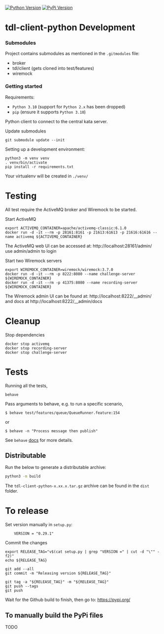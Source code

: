 
[![Python Version](http://img.shields.io/badge/Python-3.12-blue.svg)](https://www.python.org/downloads/release/python-370/)
[![PyPi Version](http://img.shields.io/pypi/v/tdl-client-python.svg)](https://pypi.python.org/pypi/tdl-client-python)

# tdl-client-python Development

### Submodules

Project contains submodules as mentioned in the `.gitmodules` file:

- broker
- tdl/client (gets cloned into test/features)
- wiremock 

### Getting started

Requirements:
- `Python 3.10` (support for `Python 2.x` has been dropped)
- `pip` (ensure it supports `Python 3.10`)

Python client to connect to the central kata server.

Update submodules
```
git submodule update --init
```

Setting up a development environment:
```
python3 -m venv venv
. venv/bin/activate
pip install -r requirements.txt
```
Your virtualenv will be created in `./venv/`


# Testing
 
All test require the ActiveMQ broker and Wiremock to be started.

Start ActiveMQ
```shell
export ACTIVEMQ_CONTAINER=apache/activemq-classic:6.1.0
docker run -d -it --rm -p 28161:8161 -p 21613:61613 -p 21616:61616 --name activemq ${ACTIVEMQ_CONTAINER}
```

The ActiveMQ web UI can be accessed at:
http://localhost:28161/admin/
use admin/admin to login

Start two Wiremock servers
```shell
export WIREMOCK_CONTAINER=wiremock/wiremock:3.7.0
docker run -d -it --rm -p 8222:8080 --name challenge-server ${WIREMOCK_CONTAINER}
docker run -d -it --rm -p 41375:8080 --name recording-server ${WIREMOCK_CONTAINER}
```

The Wiremock admin UI can be found at:
http://localhost:8222/__admin/
and docs at
http://localhost:8222/__admin/docs


# Cleanup

Stop dependencies
```
docker stop activemq
docker stop recording-server
docker stop challenge-server
```


# Tests

Running all the tests,
```
behave
```

Pass arguments to behave, e.g. to run a specific scenario,

```
$ behave test/features/queue/QueueRunner.feature:154
```

or

```
$ behave -n "Process message then publish"
```

See `behave` [docs](https://python-behave.readthedocs.io/en/latest/behave.html) for more details.

## Distributable

Run the below to generate a distributable archive:

```bash
python3 -m build
```

The `tdl-client-python-x.xx.x.tar.gz` archive can be found in the `dist` folder.



# To release

Set version manually in `setup.py`:
```
    VERSION = "0.29.1"
```

Commit the changes
```
export RELEASE_TAG="v$(cat setup.py | grep "VERSION =" | cut -d "\"" -f2)"
echo ${RELEASE_TAG}

git add --all
git commit -m "Releasing version ${RELEASE_TAG}"

git tag -a "${RELEASE_TAG}" -m "${RELEASE_TAG}"
git push --tags
git push
```

Wait for the Github build to finish, then go to:
https://pypi.org/

## To manually build the PyPi files

TODO